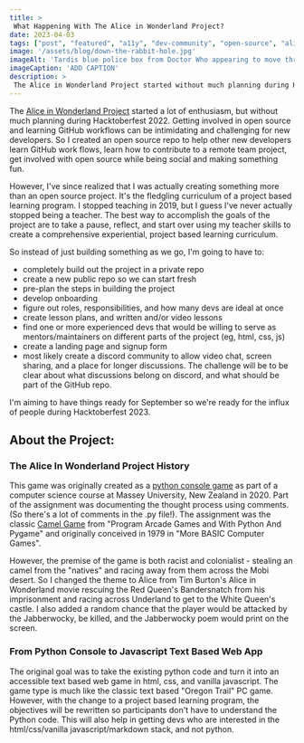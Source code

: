```yaml
---
title: > 
 What Happening With The Alice in Wonderland Project?
date: 2023-04-03
tags: ["post", "featured", "a11y", "dev-community", "open-source", "alice", "github", "git", "hacktoberfest"]
image: '/assets/blog/down-the-rabbit-hole.jpg'
imageAlt: 'Tardis blue police box from Doctor Who appearing to move through space. The stylized photo is a purplish blue.'
imageCaption: 'ADD CAPTION'
description: > 
 The Alice in Wonderland Project started without much planning during Hacktoberfest 2022. Getting learning GitHub workflows and how to work as part of team building a project can be intimidating and challenging for new developers. So I created an open source repo to help other new developers learn GitHub work flows, learn how to contribute to a remote team project, get involved with open source while being social and making something fun. However, I've since realized that I was actually creating something more than an open source project. It's the fledgling curriculum of a project based learning program. 
---
```

The [Alice in Wonderland Project](https://github.com/GingerKiwi/alice-game) started a lot of enthusiasm, but without much planning during Hacktoberfest 2022. Getting involved in open source and learning GitHub workflows can be intimidating and challenging for new developers. So I created an open source repo to help other new developers learn GitHub work flows, learn how to contribute to a remote team project, get involved with open source while being social and making something fun.

However, I've since realized that I was actually creating something more than an open source project. It's the fledgling curriculum of a project based learning program. I stopped teaching in 2019, but I guess I've never actually stopped being a teacher. The best way to accomplish the goals of the project are to take a pause, reflect, and start over using my teacher skills to create a comprehensive experiential, project based learning curriculum.

So instead of just building something as we go, I'm going to have to:
- completely build out the project in a private repo
- create a new public repo so we can start fresh
- pre-plan the steps in building the project
- develop onboarding 
- figure out roles, responsibilities, and how many devs are ideal at once
- create lesson plans,  and written and/or video lessons
- find one or more experienced devs that would be willing to serve as mentors/maintainers on different parts of the project (eg, html, css, js)
- create a landing page and signup form
- most likely create a discord community to allow video chat, screen sharing, and a place for longer discussions. The challenge will be to be clear about what discussions belong on discord, and what should be part of the GitHub repo.

I'm aiming to have things ready for September so we're ready for the influx of people during Hacktoberfest 2023.

## About the Project:

### The Alice In Wonderland Project History

This game was originally created as a [python console game](https://github.com/GingerKiwi/alice-game/blob/main/159.172_AliceStealsBandersnatchGame.py) as part of a computer science course at Massey University, New Zealand in 2020. Part of the assignment was documenting the thought process using comments. (So there's a lot of comments in the .py file!). The assignment was the classic [Camel Game](http://programarcadegames.com/index.php?lang=en&chapter=lab_camel) from "Program Arcade Games and With Python And Pygame" and originally conceived in 1979 in "More BASIC Computer Games".

However, the premise of the game is both racist and colonialist - stealing an camel from the "natives" and racing away from them across the Mobi desert. So I changed the theme to Alice from Tim Burton's Alice in Wonderland movie rescuing the Red Queen's Bandersnatch from his imprisonment and racing across Underland to get to the White Queen's castle. I also added a random chance that the player would be attacked by the Jabberwocky, be killed, and the Jabberwocky poem would print on the screen.

### From Python Console to Javascript Text Based Web App

The original goal was to take the existing python code and turn it into an accessible text based web game in html, css, and vanilla javascript. The game type is much like the classic text based "Oregon Trail" PC game.  However, with the change to a project based learning program, the objectives will be rewritten so participants don't have to understand the Python code. This will also help in getting devs who are interested in the html/css/vanilla javascript/markdown stack, and not python.